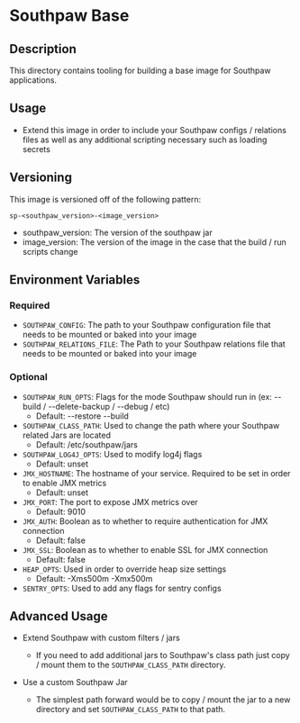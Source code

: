 # Southpaw Base

## Description
This directory contains tooling for building a base image for Southpaw applications.

## Usage
- Extend this image in order to include your Southpaw configs / relations files as well as any additional scripting necessary such as loading secrets

## Versioning

This image is versioned off of the following pattern:

`sp-<southpaw_version>-<image_version>`

- southpaw_version: The version of the southpaw jar
- image_version: The version of the image in the case that the build / run scripts change

## Environment Variables

### Required

- `SOUTHPAW_CONFIG`: The path to your Southpaw configuration file that needs to be mounted or baked into your image
- `SOUTHPAW_RELATIONS_FILE`: The Path to your Southpaw relations file that needs to be mounted or baked into your image

### Optional

- `SOUTHPAW_RUN_OPTS`: Flags for the mode Southpaw should run in (ex: --build / --delete-backup / --debug / etc)
    - Default: --restore --build
- `SOUTHPAW_CLASS_PATH`: Used to change the path where your Southpaw related Jars are located
    - Default: /etc/southpaw/jars
- `SOUTHPAW_LOG4J_OPTS`: Used to modify log4j flags
    - Default: unset
- `JMX_HOSTNAME`: The hostname of your service. Required to be set in order to enable JMX metrics
    - Default: unset
- `JMX_PORT`: The port to expose JMX metrics over
    - Default: 9010
- `JMX_AUTH`: Boolean as to whether to require authentication for JMX connection
    - Default: false
- `JMX_SSL`: Boolean as to whether to enable SSL for JMX connection
    - Default: false
- `HEAP_OPTS`: Used in order to override heap size settings
    - Default: -Xms500m -Xmx500m
- `SENTRY_OPTS`: Used to add any flags for sentry configs

## Advanced Usage

- Extend Southpaw with custom filters / jars
    - If you need to add additional jars to Southpaw's class path just copy / mount them to the `SOUTHPAW_CLASS_PATH` directory.

- Use a custom Southpaw Jar
    - The simplest path forward would be to copy / mount the jar to a new directory and set `SOUTHPAW_CLASS_PATH` to that path.
